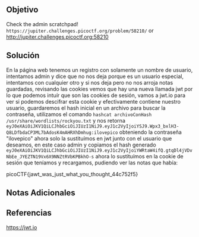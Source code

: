 ## Objetivo
Check the admin scratchpad! `https://jupiter.challenges.picoctf.org/problem/58210/` or http://jupiter.challenges.picoctf.org:58210

## Solución
En la página web tenemos un registro con solamente un nombre de usuario, intentamos admin y dice que no nos deja porque es un usuario especial, intentamos con cualquier otro y si nos deja pero no nos arroja notas guardadas, revisando las cookies vemos que hay una nueva llamada jwt por lo que podemos intuír que son las cookies de sesión, vamos a jwt.io para ver si podemos descifrar esta cookie y efectivamente contiene nuestro usuario, guardaremos el hash inicial en un archivo para buscar la contraseña, utilizamos el comando `hashcat archivoConHash /usr/share/wordlists/rockyou.txt` y nos retorna `eyJ0eXAiOiJKV1QiLCJhbGciOiJIUzI1NiJ9.eyJ1c2VyIjoiYSJ9.Wpx3_bxlH3-Q8LDfbdaCP3ML7bAdosK4mAHRXhDmhug:ilovepico` obteniendo la contraseña "ilovepico" ahora solo la sustituímos en jwt junto con el usuario que deseamos, en este caso admin y copiamos el hash generado `eyJ0eXAiOiJKV1QiLCJhbGciOiJIUzI1NiJ9.eyJ1c2VyIjoiYWRtaW4ifQ.gtqDl4jVDvNbEe_JYEZTN19Vx6X9NNZtRVbKPBkhO-s` ahora lo sustituímos en la cookie de sesión que teníamos y recargamos, pudiendo ver las notas que había:

picoCTF{jawt_was_just_what_you_thought_44c752f5}




## Notas Adicionales


## Referencias
https://jwt.io